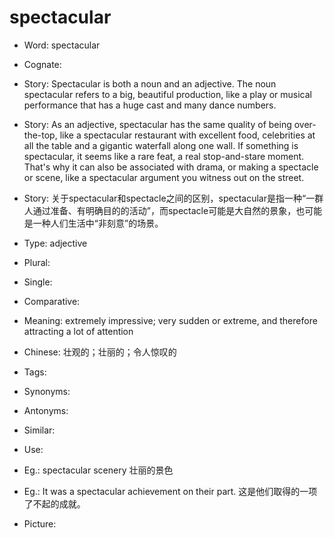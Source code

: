 # spectacular

- Word: spectacular
- Cognate: 
- Story: Spectacular is both a noun and an adjective. The noun spectacular refers to a big, beautiful production, like a play or musical performance that has a huge cast and many dance numbers.
- Story: As an adjective, spectacular has the same quality of being over-the-top, like a spectacular restaurant with excellent food, celebrities at all the table and a gigantic waterfall along one wall. If something is spectacular, it seems like a rare feat, a real stop-and-stare moment. That's why it can also be associated with drama, or making a spectacle or scene, like a spectacular argument you witness out on the street.
- Story: 关于spectacular和spectacle之间的区别，spectacular是指一种“一群人通过准备、有明确目的的活动”，而spectacle可能是大自然的景象，也可能是一种人们生活中“非刻意”的场景。

- Type: adjective
- Plural: 
- Single: 
- Comparative: 
- Meaning: extremely impressive; very sudden or extreme, and therefore attracting a lot of attention
- Chinese: 壮观的；壮丽的；令人惊叹的
- Tags: 
- Synonyms: 
- Antonyms: 
- Similar: 
- Use: 
- Eg.: spectacular scenery 壮丽的景色
- Eg.: It was a spectacular achievement on their part. 这是他们取得的一项了不起的成就。
- Picture: 


